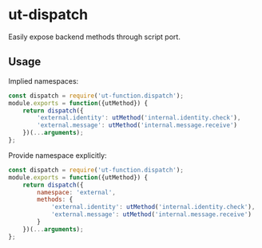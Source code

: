 # ut-dispatch

Easily expose backend methods through script port.

## Usage

Implied namespaces:

```js
const dispatch = require('ut-function.dispatch');
module.exports = function({utMethod}) {
    return dispatch({
        'external.identity': utMethod('internal.identity.check'),
        'external.message': utMethod('internal.message.receive')
    })(...arguments);
};
```

Provide namespace explicitly:

```js
const dispatch = require('ut-function.dispatch');
module.exports = function({utMethod}) {
    return dispatch({
        namespace: 'external',
        methods: {
            'external.identity': utMethod('internal.identity.check'),
            'external.message': utMethod('internal.message.receive')
        }
    })(...arguments);
};
```
